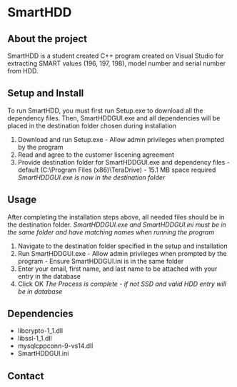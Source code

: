 # SmartHDD 
## About the project
SmartHDD is a student created C++ program created on Visual Studio for extracting SMART values (196, 197, 198), model number and serial number from HDD. 


## Setup and Install
To run SmartHDD, you must first run Setup.exe to download all the dependency files. Then, SmartHDDGUI.exe and all dependencies will be placed in the destination folder chosen during installation 

1) Download and run Setup.exe - Allow admin privileges when prompted by the program
2) Read and agree to the customer liscening agreement
3) Provide destination folder for SmartHDDGUI.exe and dependency files - default (C:\Program Files (x86)\TeraDrive) - 15.1 MB space required
*SmartHDDGUI.exe is now in the destination folder*

## Usage
After completing the installation steps above, all needed files should be in the destination folder.
*SmartHDDGUI.exe and SmartHDDGUI.ini must be in the same folder and have matching names when running the program*

1) Navigate to the destination folder specified in the setup and installation
2) Run SmartHDDGUI.exe - Allow admin privileges when prompted by the program - Ensure SmartHDDGUI.ini is in the same folder
3) Enter your email, first name, and last name to be attached with your entry in the database
4) Click OK
*The Process is complete - if not SSD and valid HDD entry will be in database*

## Dependencies
  - libcrypto-1_1.dll
  - libssl-1_1.dll
  - mysqlcppconn-9-vs14.dll
  - SmartHDDGUI.ini


## Contact

